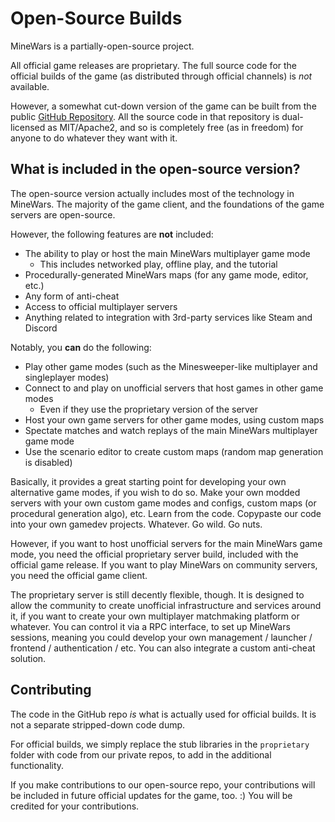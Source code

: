 # Open-Source Builds

MineWars is a partially-open-source project.

All official game releases are proprietary. The full source code for the
official builds of the game (as distributed through official channels) is *not*
available.

However, a somewhat cut-down version of the game can be built from the public
[GitHub Repository](https://github.com/IyesGames/MineWars). All the source code
in that repository is dual-licensed as MIT/Apache2, and so is completely free
(as in freedom) for anyone to do whatever they want with it.

## What is included in the open-source version?

The open-source version actually includes most of the technology in MineWars.
The majority of the game client, and the foundations of the game servers are
open-source.

However, the following features are **not** included:
 - The ability to play or host the main MineWars multiplayer game mode
   - This includes networked play, offline play, and the tutorial
 - Procedurally-generated MineWars maps (for any game mode, editor, etc.)
 - Any form of anti-cheat
 - Access to official multiplayer servers
 - Anything related to integration with 3rd-party services like Steam and Discord

Notably, you **can** do the following:
 - Play other game modes (such as the Minesweeper-like multiplayer and singleplayer modes)
 - Connect to and play on unofficial servers that host games in other game modes
   - Even if they use the proprietary version of the server
 - Host your own game servers for other game modes, using custom maps
 - Spectate matches and watch replays of the main MineWars multiplayer game mode
 - Use the scenario editor to create custom maps (random map generation is disabled)

Basically, it provides a great starting point for developing your own
alternative game modes, if you wish to do so. Make your own modded servers with
your own custom game modes and configs, custom maps (or procedural generation
algo), etc. Learn from the code. Copypaste our code into your own gamedev
projects. Whatever. Go wild. Go nuts.

However, if you want to host unofficial servers for the main MineWars game mode,
you need the official proprietary server build, included with the official game
release. If you want to play MineWars on community servers, you need the
official game client.

The proprietary server is still decently flexible, though. It is designed to
allow the community to create unofficial infrastructure and services around it,
if you want to create your own multiplayer matchmaking platform or whatever.
You can control it via a RPC interface, to set up MineWars sessions, meaning you
could develop your own management / launcher / frontend / authentication / etc.
You can also integrate a custom anti-cheat solution.

## Contributing

The code in the GitHub repo *is* what is actually used for official builds. It
is not a separate stripped-down code dump.

For official builds, we simply replace the stub libraries in the `proprietary`
folder with code from our private repos, to add in the additional functionality.

If you make contributions to our open-source repo, your contributions will be
included in future official updates for the game, too. :) You will be credited
for your contributions.
